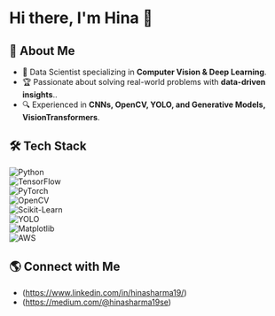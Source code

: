 
# Hi there, I'm Hina 👋  

## 🚀 About Me  
- 🤖 Data Scientist specializing in **Computer Vision & Deep Learning**.
- 🏆 Passionate about solving real-world problems with **data-driven insights**..
- 🔍 Experienced in **CNNs, OpenCV, YOLO, and Generative Models, VisionTransformers**.  
  

## 🛠️ Tech Stack  
![Python](https://img.shields.io/badge/Python-3776AB?style=for-the-badge&logo=python&logoColor=white)  
![TensorFlow](https://img.shields.io/badge/TensorFlow-FF6F00?style=for-the-badge&logo=tensorflow&logoColor=white)  
![PyTorch](https://img.shields.io/badge/PyTorch-EE4C2C?style=for-the-badge&logo=pytorch&logoColor=white)  
![OpenCV](https://img.shields.io/badge/OpenCV-5C3EE8?style=for-the-badge&logo=opencv&logoColor=white)  
![Scikit-Learn](https://img.shields.io/badge/Scikit--Learn-F7931E?style=for-the-badge&logo=scikit-learn&logoColor=white)  
![YOLO](https://img.shields.io/badge/YOLO-00FFFF?style=for-the-badge&logo=yolo&logoColor=black)  
![Matplotlib](https://img.shields.io/badge/Matplotlib-3776AB?style=for-the-badge&logo=python&logoColor=white)  
![AWS](https://img.shields.io/badge/AWS-FF9900?style=for-the-badge&logo=amazon-aws&logoColor=white)  

## 🌎 Connect with Me
- (https://www.linkedin.com/in/hinasharma19/)
- (https://medium.com/@hinasharma19se)



